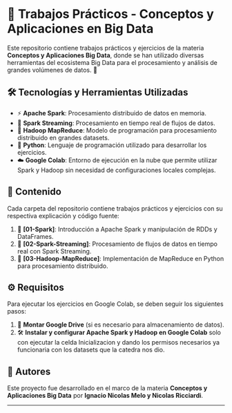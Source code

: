 # 📌 Trabajos Prácticos - Conceptos y Aplicaciones en Big Data

Este repositorio contiene trabajos prácticos y ejercicios de la materia **Conceptos y Aplicaciones Big Data**, donde se han utilizado diversas herramientas del ecosistema Big Data para el procesamiento y análisis de grandes volúmenes de datos. 🚀

## 🛠️ Tecnologías y Herramientas Utilizadas
- ⚡ **Apache Spark**: Procesamiento distribuido de datos en memoria.
- 🔄 **Spark Streaming**: Procesamiento en tiempo real de flujos de datos.
- 📂 **Hadoop MapReduce**: Modelo de programación para procesamiento distribuido en grandes datasets.
- 🐍 **Python**: Lenguaje de programación utilizado para desarrollar los ejercicios.
- ☁️ **Google Colab**: Entorno de ejecución en la nube que permite utilizar Spark y Hadoop sin necesidad de configuraciones locales complejas.

## 📁 Contenido
Cada carpeta del repositorio contiene trabajos prácticos y ejercicios con su respectiva explicación y código fuente:

1. 📌 **[01-Spark]**: Introducción a Apache Spark y manipulación de RDDs y DataFrames.
2. 🔄 **[02-Spark-Streaming]**: Procesamiento de flujos de datos en tiempo real con Spark Streaming.
3. 📂 **[03-Hadoop-MapReduce]**: Implementación de MapReduce en Python para procesamiento distribuido.

## ⚙️ Requisitos
Para ejecutar los ejercicios en Google Colab, se deben seguir los siguientes pasos:

1. 🔗 **Montar Google Drive** (si es necesario para almacenamiento de datos).
2. 🛠️ **Instalar y configurar Apache Spark y Hadoop en Google Colab** solo con ejecutar la celda Inicializacion y dando los permisos necesarios ya funcionaria con los datasets que la catedra nos dio.


## 👥 Autores
Este proyecto fue desarrollado en el marco de la materia **Conceptos y Aplicaciones Big Data** por **Ignacio Nicolas Melo y Nicolas Ricciardi**.



---


